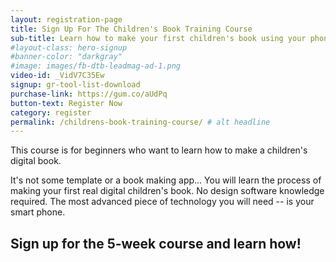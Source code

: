 ```yaml
---
layout: registration-page
title: Sign Up For The Children's Book Training Course
sub-title: Learn how to make your first children's book using your phone
#layout-class: hero-signup
#banner-color: "darkgray"
#image: images/fb-dtb-leadmag-ad-1.png
video-id: _VidV7C35Ew
signup: gr-tool-list-download
purchase-link: https://gum.co/aUdPq
button-text: Register Now
category: register
permalink: /childrens-book-training-course/ # alt headline
---
```

This course is for beginners who want to learn how to make a children's digital book.

It's not some template or a book making app... You will learn the process of making your first real digital children's book. No design software knowledge required. The most advanced piece of technology you will need -- is your smart phone.

## Sign up for the 5-week course and learn how!
